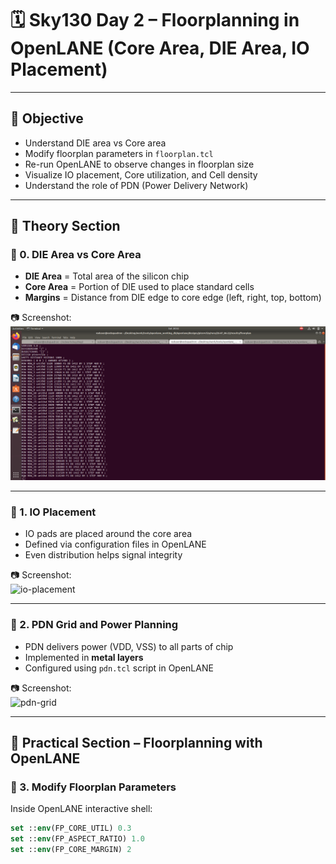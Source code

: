 # 🗓️ Sky130 Day 2 – Floorplanning in OpenLANE (Core Area, DIE Area, IO Placement)

---

## 🎯 Objective

- Understand DIE area vs Core area
- Modify floorplan parameters in `floorplan.tcl`
- Re-run OpenLANE to observe changes in floorplan size
- Visualize IO placement, Core utilization, and Cell density
- Understand the role of PDN (Power Delivery Network)

---

## 📘 Theory Section

### 🔸 0. DIE Area vs Core Area

- **DIE Area** = Total area of the silicon chip
- **Core Area** = Portion of DIE used to place standard cells
- **Margins** = Distance from DIE edge to core edge (left, right, top, bottom)

📷 Screenshot:  
![die-vs-core](screenshots/die-vs-core.png)

---

### 🔸 1. IO Placement

- IO pads are placed around the core area
- Defined via configuration files in OpenLANE
- Even distribution helps signal integrity

📷 Screenshot:  
![io-placement](screenshots/io-placement.png)

---

### 🔸 2. PDN Grid and Power Planning

- PDN delivers power (VDD, VSS) to all parts of chip
- Implemented in **metal layers**
- Configured using `pdn.tcl` script in OpenLANE

📷 Screenshot:  
![pdn-grid](screenshots/pdn-grid.png)

---

## 🧪 Practical Section – Floorplanning with OpenLANE

### 🔸 3. Modify Floorplan Parameters

Inside OpenLANE interactive shell:

```tcl
set ::env(FP_CORE_UTIL) 0.3
set ::env(FP_ASPECT_RATIO) 1.0
set ::env(FP_CORE_MARGIN) 2

